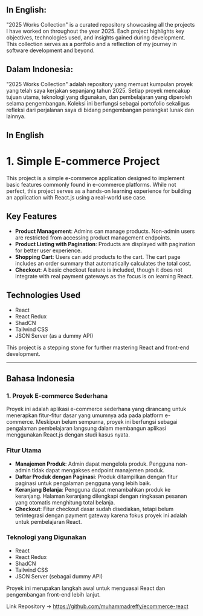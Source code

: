 ## In English:

"2025 Works Collection" is a curated repository showcasing all the projects I have worked on throughout the year 2025. Each project highlights key objectives, technologies used, and insights gained during development. This collection serves as a portfolio and a reflection of my journey in software development and beyond.


## Dalam Indonesia:

"2025 Works Collection" adalah repository yang memuat kumpulan proyek yang telah saya kerjakan sepanjang tahun 2025. Setiap proyek mencakup tujuan utama, teknologi yang digunakan, dan pembelajaran yang diperoleh selama pengembangan. Koleksi ini berfungsi sebagai portofolio sekaligus refleksi dari perjalanan saya di bidang pengembangan perangkat lunak dan lainnya.

## In English
# 1. Simple E-commerce Project

This project is a simple e-commerce application designed to implement basic features commonly found in e-commerce platforms. While not perfect, this project serves as a hands-on learning experience for building an application with React.js using a real-world use case.

## Key Features
- **Product Management**: Admins can manage products. Non-admin users are restricted from accessing product management endpoints.
- **Product Listing with Pagination**: Products are displayed with pagination for better user experience.
- **Shopping Cart**: Users can add products to the cart. The cart page includes an order summary that automatically calculates the total cost.
- **Checkout**: A basic checkout feature is included, though it does not integrate with real payment gateways as the focus is on learning React.

## Technologies Used
- React
- React Redux
- ShadCN
- Tailwind CSS
- JSON Server (as a dummy API)

This project is a stepping stone for further mastering React and front-end development.

---

## Bahasa Indonesia
### 1. Proyek E-commerce Sederhana

Proyek ini adalah aplikasi e-commerce sederhana yang dirancang untuk menerapkan fitur-fitur dasar yang umumnya ada pada platform e-commerce. Meskipun belum sempurna, proyek ini berfungsi sebagai pengalaman pembelajaran langsung dalam membangun aplikasi menggunakan React.js dengan studi kasus nyata.

### Fitur Utama
- **Manajemen Produk**: Admin dapat mengelola produk. Pengguna non-admin tidak dapat mengakses endpoint manajemen produk.
- **Daftar Produk dengan Paginasi**: Produk ditampilkan dengan fitur paginasi untuk pengalaman pengguna yang lebih baik.
- **Keranjang Belanja**: Pengguna dapat menambahkan produk ke keranjang. Halaman keranjang dilengkapi dengan ringkasan pesanan yang otomatis menghitung total belanja.
- **Checkout**: Fitur checkout dasar sudah disediakan, tetapi belum terintegrasi dengan payment gateway karena fokus proyek ini adalah untuk pembelajaran React.

### Teknologi yang Digunakan
- React
- React Redux
- ShadCN
- Tailwind CSS
- JSON Server (sebagai dummy API)

Proyek ini merupakan langkah awal untuk menguasai React dan pengembangan front-end lebih lanjut.

Link Repository -> https://github.com/muhammadreffy/ecommerce-react
